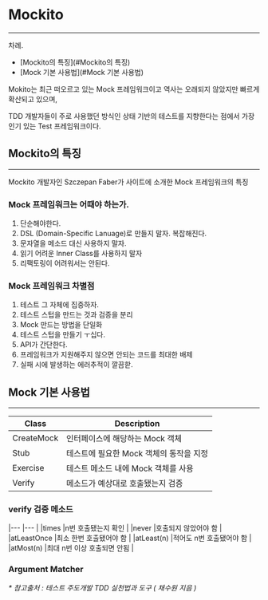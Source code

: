 # Mockito
---

차례.

- [Mockito의 특징](#Mockito의 특징)
- [Mock 기본 사용법](#Mock 기본 사용법)

Mokito는 최근 떠오르고 있는 Mock 프레임워크이고 역사는 오래되지 않았지만 빠르게 확산되고 있으며,

TDD 개발자들이 주로 사용했던 방식인 상태 기반의 테스트를 지향한다는 점에서 가장인기 있는 Test 프레임워크이다.

## Mockito의 특징 
---

Mockito 개발자인 Szczepan Faber가 사이트에 소개한 Mock 프레임워크의 특징

### Mock 프레임워크는 어때야 하는가.

1. 단순해야한다.
2. DSL (Domain-Specific Lanuage)로 만들지 말자. 복잡해진다.
3. 문자열을 메소드 대신 사용하지 말자.
4. 읽기 어려운 Inner Class를 사용하지 말자
5. 리팩토링이 어려워서는 안된다.

### Mock 프레임워크 차별점

1. 테스트 그 자체에 집중하자.
2. 테스트 스텁을 만드는 것과 검증을 분리
3. Mock 만드는 방법을 단일화
4. 테스트 스텁을 만들기 ㅜ십다.
5. API가 간단한다.
6. 프레임워크가 지원해주지 않으면 안되는 코드를 최대한 배제
7. 실패 시에 발생하는 에러추적이 깔끔핟.

## Mock 기본 사용법
---

| Class           | Description |
| --------------- | --------------- |
| CreateMock      | 인터페이스에 해당하는 Mock 객체   |
| Stub            | 테스트에 필요한 Mock 객체의 동작을 지정  |
| Exercise        | 테스트 메소드 내에 Mock 객체를 사용  |
| Verify          | 메소드가 예상대로 호출됐는지 검증 |

### verify 검증 메소드

|--- |--- |
|times |n번 호출됐는지 확인 |
|never |호출되지 않았어야 함 |
|atLeastOnce |최소 한번 호출됐어야 함 |
|atLeast(n) |적어도 n번 호출됐어야 함 |
|atMost(n) |최대 n번 이상 호출되면 안됨 |

### Argument Matcher


_* 참고출처 : 테스트 주도개발 TDD 실천법과 도구 ( 채수원 지음 )_
